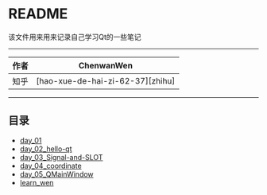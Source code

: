 README
===========================
该文件用来用来记录自己学习Qt的一些笔记

****
	
|作者|ChenwanWen|
|---|---
|知乎|[hao-xue-de-hai-zi-62-37][zhihu]


****
## 目录
* [day_01](#day_01)
* [day_02_hello-qt](#day_02_hello-qt)
* [day_03_Signal-and-SLOT](#day_03_Signal-and-SLOT)
* [day_04_coordinate](#day_04_coordinate)
* [day_05_QMainWindow](#day_05_QMainWindow)
* [learn_wen](#learn_wen)
